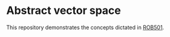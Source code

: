 # Abstract vector space
This repository demonstrates the concepts dictated in [ROB501](https://youtube.com/playlist?list=PLdPQZLMHRjDIzO99aE7yAtdOHSVHMXfYH&si=zZux2BKCGAItrtdm).
